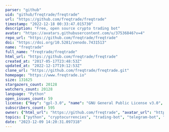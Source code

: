 ```yaml
---
parser: "github"
uid: "github/freqtrade/freqtrade"
url: "https://github.com/freqtrade/freqtrade"
timestamp: "2022-12-18 00:33:47.015730"
description: "Free, open source crypto trading bot"
avatar: "https://avatars.githubusercontent.com/u/37536846?v=4"
repo_url: "https://github.com/freqtrade/freqtrade"
doi: "https://doi.org/10.5281/zenodo.7431513"
name: "freqtrade"
full_name: "freqtrade/freqtrade"
html_url: "https://github.com/freqtrade/freqtrade"
created_at: "2017-05-17T23:48:53Z"
updated_at: "2022-12-17T19:12:53Z"
clone_url: "https://github.com/freqtrade/freqtrade.git"
homepage: "https://www.freqtrade.io"
size: 131625
stargazers_count: 20128
watchers_count: 20128
language: "Python"
open_issues_count: 59
license: {"key": "gpl-3.0", "name": "GNU General Public License v3.0", "spdx_id": "GPL-3.0", "url": "https://api.github.com/licenses/gpl-3.0", "node_id": "MDc6TGljZW5zZTk="}
subscribers_count: 595
owner: {"html_url": "https://github.com/freqtrade", "avatar_url": "https://avatars.githubusercontent.com/u/37536846?v=4", "login": "freqtrade", "type": "Organization"}
topics: ["python", "cryptocurrencies", "trading-bot", "telegram-bot", "bitcoin", "trade", "cryptocurrency", "algorithmic-trading", "freqtrade"]
date: "2023-12-09 14:20:31.097318"
---
```

